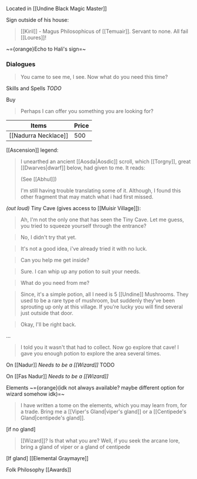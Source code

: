 Located in [[Undine Black Magic Master]]


Sign outside of his house:
> [[Kiril]] - Magus Philosophicus of [[Temuair]]. Servant to none. All fail [[Loures]]!

~={orange}Echo to Hali's sign=~

### Dialogues

> You came to see me, I see. Now what do you need this time?

Skills and Spells
*TODO*

Buy
> Perhaps I can offer you something you are looking for?

| Items                | Price |
| -------------------- | ----- |
| [[Nadurra Necklace]] | 500   |


[[Ascension]] legend:
> I unearthed an ancient [[Aosda|Aosdic]] scroll, which [[Torgny]], great [[Dwarves|dwarf]] below, had given to me. It reads: 
> 
> (See [[Abhul]])
> 
> I'm still having trouble translating some of it. Although, I found this other fragment that may match what i had first missed.


*(out loud)* Tiny Cave (gives access to [[Muisir Village]]):
> Ah, I'm not the only one that has seen the Tiny Cave.
> Let me guess, you tried to squeeze yourself through the entrance?

> No, I didn't try that yet.

> It's not a good idea, i've already tried it with no luck.

> Can you help me get inside?

> Sure. I can whip up any potion to suit your needs.

> What do you need from me?

> Since, it's a simple potion, all I need is 5 [[Undine]] Mushrooms. They used to be a rare type of mushroom, but suddenly they've been sprouting up only at this village. If you're lucky you will find several just outside that door.

> Okay, I'll be right back.

...

> I told you it wasn't that had to collect.
> Now go explore that cave! I gave you enough potion to explore the area several times.


On [[Nadur]]
*Needs to be a [[Wizard]]* TODO

On [[Fas Nadur]]
*Needs to be a [[Wizard]]*

Elements ~={orange}(idk not always available? maybe different option for wizard somehow idk)=~
> I have written a tome on the elements, which you may learn from, for a trade. Bring me a [[Viper's Gland|viper's gland]] or a [[Centipede's Gland|centipede's gland]].

\[if no gland]
> [[Wizard]]? Is that what you are? Well, if you seek the arcane lore, bring a gland of viper or a gland of centipede

\[If gland]
[[Elemental Graymayre]]

Folk Philosophy
[[Awards]]